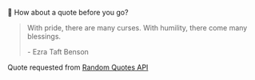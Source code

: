 📣 How about a quote before you go?

> With pride, there are many curses. With humility, there come many blessings.
>
> <p>- Ezra Taft Benson</p>

Quote requested from [Random Quotes API](https://github.com/lukePeavey/quotable)
